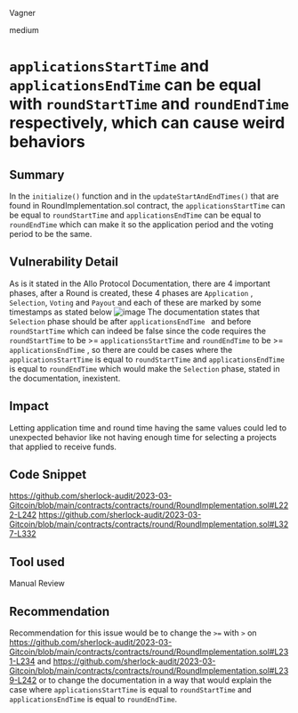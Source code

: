 Vagner

medium

# `applicationsStartTime` and `applicationsEndTime` can be equal with `roundStartTime` and `roundEndTime` respectively, which can cause weird behaviors

## Summary
In the `initialize()` function and in the `updateStartAndEndTimes()`  that are found in RoundImplementation.sol contract, the `applicationsStartTime` can be equal to `roundStartTime` and `applicationsEndTime` can be equal to `roundEndTime` which can make it so the application period and the voting period to be the same.
## Vulnerability Detail
As is it stated in the Allo Protocol Documentation, there are 4 important phases, after a Round is created, these 4 phases are `Application` , `Selection`, `Voting` and `Payout` and each of these are marked by some timestamps as stated below
![image](https://user-images.githubusercontent.com/111457602/229106070-06060660-c2e7-4cd7-a809-6947c52886b3.png)
The documentation states that `Selection` phase should be after `applicationsEndTime ` and before `roundStartTime` which can indeed be false since the code requires the `roundStartTime` to be >= `applicationsStartTime` and `roundEndTime` to be >= `applicationsEndTime` , so there are could be cases where the `applicationsStartTime` is equal to `roundStartTime` and `applicationsEndTime` is equal to `roundEndTime` which would make the `Selection` phase, stated in the documentation, inexistent. 
## Impact
Letting application time and round time having the same values could led to unexpected behavior like not having enough time for selecting a projects that applied to receive funds. 
## Code Snippet
https://github.com/sherlock-audit/2023-03-Gitcoin/blob/main/contracts/contracts/round/RoundImplementation.sol#L222-L242
https://github.com/sherlock-audit/2023-03-Gitcoin/blob/main/contracts/contracts/round/RoundImplementation.sol#L327-L332
## Tool used

Manual Review

## Recommendation
Recommendation for this issue would be to change the `>=` with `>` on https://github.com/sherlock-audit/2023-03-Gitcoin/blob/main/contracts/contracts/round/RoundImplementation.sol#L231-L234 and https://github.com/sherlock-audit/2023-03-Gitcoin/blob/main/contracts/contracts/round/RoundImplementation.sol#L239-L242 or to change the documentation in a way that would explain the case where `applicationsStartTime` is equal to `roundStartTime` and `applicationsEndTime` is equal to `roundEndTime`.